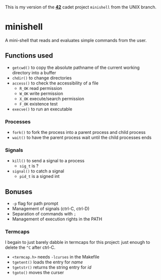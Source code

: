 This is my version of the **[42](https://www.42.us.org/)** cadet project `minishell` from the UNIX branch.

# minishell
A mini-shell that reads and evaluates simple commands from the user.

## Functions used
* `getcwd()` to copy the absolute pathname of the current working directory into a buffer
* `chdir()` to change directories
* `access()` to check the accessibility of a file
    * `R_OK` read permission
    * `W_OK` write permission
    * `X_OK` execute/search permission
    * `F_OK` existence test
* `execve()` to run an executable
### Processes
* `fork()` to fork the process into a parent process and child process
* `wait()` to have the parent process wait until the child processes ends
### Signals
* `kill()` to send a signal to a process
    * `sig_t` is ?
* `signal()` to catch a signal
    * `pid_t` is a signed int

## Bonuses
* `-p` flag for path prompt
* Management of signals (ctrl-C, ctrl-D)
* Separation of commands with `;`
* Management of execution rights in the PATH

### Termcaps
I begain to just barely dabble in termcaps for this project: just enough to delete the `^C` after ctrl-C.
* `<termcap.h>` needs `-lcurses` in the Makefile
* `tgetent()` loads the entry for _name_
* `tgetstr()` returns the string entry for _id_
* `tgoto()` moves the curser
